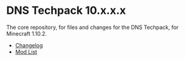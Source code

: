 # DNS Techpack 10.x.x.x
The core repository, for files and changes for the DNS Techpack, for Minecraft 1.10.2.

* [Changelog](https://github.com/DNSTechpack/DNS10-MC1.10.2/blob/master/CHANGELOG.md)
* [Mod List](https://www.atlauncher.com/pack/DNSTechpack/)